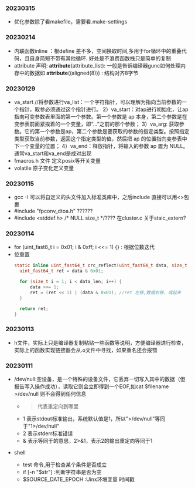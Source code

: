 ### 20230315
- 优化参数除了看makefile，需要看.make-settings
### 20230214
- 内联函数inline ：根define 差不多，空间换取时间,多用于for循环中的重叠代码，且自身简短不带有其他循环. 好处是不浪费函数栈只是简单的复制
- attribute 声明: __attribute__(attribute_list): 一般是告诉编译器gunc如何处理内存中的数据如 __attribute__((aligned(8))) : 结构对齐8字节
### 20230129
- va_start  //将参数进行va_list：一个字符指针，可以理解为指向当前参数的一个指针，取参必须通过这个指针进行。
    2）va_start：对ap进行初始化，让ap指向可变参数表里面的第一个参数。第一个参数是 ap 本身，第二个参数是在变参表前面紧挨着的一个变量，即“...”之前的那个参数；
    3）va_arg: 获取参数。它的第一个参数是ap，第二个参数是要获取的参数的指定类型。按照指定类型获取当前参数，返回这个指定类型的值，然后把 ap 的位置指向变参表中下一个变量的位置；
    4）va_end：释放指针，将输入的参数 ap 置为 NULL。通常va_start和va_end是成对出现
- fmacros.h 文件 定义posix等开关变量
- volatile 原子变化定义变量
### 20230115
- gcc -I 可以将自定义的头文件加入标准类库中，之后include 直接可以用<>包裹
-  #include "fpconv_dtoa.h"  ??????
-  #include <stddef.h>	/* NULL size_t */???? 在cluster.c 关于staic_extern?
### 20230114
- for (uint_fast8_t i = 0x01; i & 0xff; i <<= 1) {} : 根据位数迭代
- 位重置
  ```C
  static inline uint_fast64_t crc_reflect(uint_fast64_t data, size_t data_len) {
    uint_fast64_t ret = data & 0x01;

    for (size_t i = 1; i < data_len; i++) {
        data >>= 1;
        ret = (ret << 1) | (data & 0x01); //ret 左移,数据右移，或起来
    }

    return ret;
  }
  ```
### 20230113
- h文件，实际上只是编译器复制粘贴一些函数等说明，方便编译器进行检查，实际上的函数实现链接器会从.o文件中寻找，如果重名还会报错
### 20230111 
- /dev/null:空设备，是一个特殊的设备文件，它丢弃一切写入其中的数据（但报告写入操作成功），读取它则会立即得到一个EOF,如cat $filename >/dev/null  则不会得到任何信息
  - > 代表重定向到哪里
  - 1 表示stdout标准输出，系统默认值是1，所以">/dev/null"等同于"1>/dev/null"
  - 2 表示stderr标准错误
  - & 表示等同于的意思，2>&1，表示2的输出重定向等同于1 
  
- shell
  - test 命令,用于检查某个条件是否成立
  - if [-n "$str"] :判断字符串是否为空
  - $SOURCE_DATE_EPOCH :Uinx环境变量 时间戳